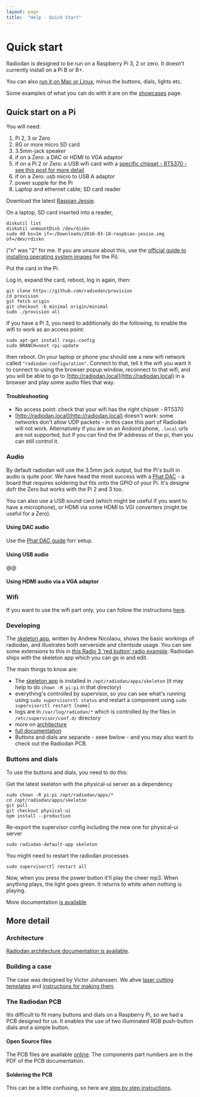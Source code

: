 ```yaml
---
layout: page
title:  "Help - Quick Start"
---
```


# Quick start

Radiodan is designed to be run on a Raspberry Pi 3, 2 or zero. It doesn't 
currently install on a Pi B or B+.

You can also [run it on Mac or Linux](/help/tutorials/simplest-radio-laptop.html), minus the buttons, dials, lights etc.

Some examples of what you can do with it are on the [showcases](/showcases) page.

## Quick start on a Pi

You will need:

1. Pi 2, 3 or Zero
2. 8G or more micro SD card
3. 3.5mm-jack speaker
4. if on a Zero: a DAC or HDMI to VGA adaptor
5. if on a Pi 2 or Zero: a USB wifi card with a [specific chipset - RT5370 - see this post for more detail](https://planb.nicecupoftea.org/2015/01/23/a-quick-analysis-of-wifi-cards-for-using-a-raspberry-pi-as-an-access-point/)
6. if on a Zero: usb micro to USB A adaptor
7. power supple for the Pi
8. Laptop and ethernet cable; SD card reader

Download the latest [Raspian Jessie](https://www.raspberrypi.org/downloads/raspbian/).

On a laptop, SD card inserted into a reader, 

    diskutil list
    diskutil unmountDisk /dev/diskn
    sudo dd bs=1m if=~/Downloads/2016-03-18-raspbian-jessie.img of=/dev/rdiskn

("n" was "2" for me. If you are unsure about this, use the [official 
guide to installing operating system images](https://www.raspberrypi.org/documentation/installation/installing-images/) for the Pi).

Put the card in the Pi.

Log in, expand the card, reboot, log in again, then:

    git clone https://github.com/radiodan/provision
    cd provision
    git fetch origin
    git checkout -b minimal origin/minimal
    sudo ./provision all

If you have a Pi 3, you need to additionally do the following, to enable the 
wifi to work as an access point:

    sudo apt-get install raspi-config
    sudo BRANCH=next rpi-update

then reboot. On your laptop or phone you should see a new wifi network 
called ```"radiodan-configuration"```. Connect to that, tell it the wifi you 
want it to connect to using the browser popup window, reconnect to that 
wifi, and you will be able to go to 
[http://radiodan.local](http://radiodan.local) in a browser and play some 
audio files that way.

#### Troubleshooting

* No access point: check that your wifi has the right chipset - RT5370
* [http://radiodan.local](http://radiodan.local) doesn't work: some networks 
don't allow UDP packets - in this case this part of Radiodan will not work. 
Alternatively if you are on an Andoird phone, ```.local``` urls are not supported, 
but if you can find the IP addresss of the pi, then you can still control 
it.

### Audio 

By default radiodan will use the 3.5mm jack output, but the Pi's built in 
audio is quite poor. We have head the most success with a [Phat 
DAC](https://shop.pimoroni.com/products/phat-dac) - a board that requires 
soldering but fits onto the GPIO of your Pi. It's designe dofr the Zero but 
works with the Pi 2 and 3 too.

You can also use a USB sound card (which might be useful if you want to have 
a microphone), or HDMI via some HDMI to VGI converters (might be useful for 
a Zero).

#### Using DAC audio

Use the [Phat DAC guide](http://learn.pimoroni.com/tutorial/phat/raspberry-pi-phat-dac-install) forr setup.

#### Using USB audio

@@

#### Using HDMI audio via a VGA adaptor


### Wifi

If you want to use the wifi part only, you can follow the instructions 
[here](https://planb.nicecupoftea.org/2016/03/20/wifi-connect-quick-wifi-access-point-to-tell-a-raspberry-pi-about-a-wifi-network/).

### Developing

The [skeleton app](https://github.com/radiodan/radiodan-skeleton), written 
by Andrew Nicolaou, shows the basic workings of radiodan, and illustrates 
both serverside and clientside usage. You can see some extensions to this in 
[this Radio 3 'red button' radio 
example](https://github.com/radiodan-demos/r3_red_button). Radiodan ships 
with the skeleton app which you can go in and edit.

The main things to know are:

* The [skeleton app](https://github.com/radiodan/radiodan-skeleton) is installed in ```/opt/radiodan/apps/skeleton``` (it may help to do ```chown -R pi:pi``` in that directory)
* everything's controlled by supervisor, so you can see what's running using ```sudo supervisorctl status``` and restart a component using ```sudo supervisorctl restart [name]```
* logs are in ```/var/log/radiodan/*``` which is controlled by the files in ```/etc/supervisor/conf.d/``` directory
* more on [architecture](help/architecture.html) 
* [full documentation](http://radiodan-client.readthedocs.org)
* Buttons and dials are separate - seee bwlow - and you may also want to check out the Radiodan PCB.

### Buttons and dials

To use the buttons and dials, you need to do this:

Get the latest skeleton with the physical-ui server as a dependency

    sudo chown -R pi:pi /opt/radiodan/apps/*
    cd /opt/radiodan/apps/skeleton
    git pull
    git checkout physical-ui
    npm install --production

Re-export the supervisor config including the new one for physical-ui server

    sudo radiodan-default-app skeleton

You might need to restart the radiodan processes

    sudo supervisorctl restart all

Now, when you press the power button it'll play the cheer mp3. When anything 
plays, the light goes green. It returns to white when nothing is playing.

More documentation [is available](http://radiodan-client.readthedocs.org/en/latest/usage/physical-buttons-and-interface/)

## More detail

### Architecture

[Radiodan architecture documentation is available](/help/architecture.html).

### Building a case

The case was designed by Victor Johanssen. We ahve [laser cutting 
templates](https://github.com/radiodan/hardware/tree/master/case) and 
[instructions for making them](/help/tutorials/make-a-case.html).

### The Radiodan PCB

Itis difficult to fit many buttons and dials on a Raspberry Pi, so we had a 
PCB designed for us. It enables the use of two illuminated RGB push-button 
dials and a simple button.

#### Open Source files

The PCB files are available 
[online](https://github.com/radiodan/hardware/tree/master/pcb). The
components part numbers are in the PDF of the PCB documentation.

#### Soldering the PCB

This can be a little confusing, so here are [step by step instructions](https://github.com/radiodan-archive/project/blob/master/docs/physical_ui_pcb_v1.md).


